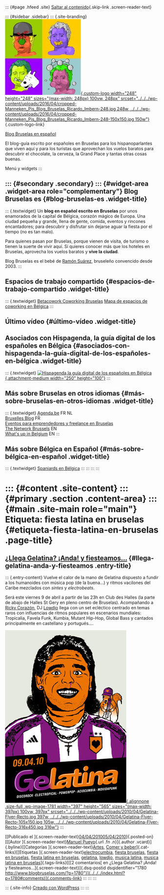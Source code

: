 ::: {#page .hfeed .site}
[Saltar al contenido](index.html#content){.skip-link
.screen-reader-text}

::: {#sidebar .sidebar}
::: {.site-branding}
[![](../../../wp-content/uploads/2016/04/cropped-Manneken_Pis_Blog_Bruselas_Ricardo_Imbern-248.jpg){.custom-logo
width="248" height="248" sizes="(max-width: 248px) 100vw, 248px"
srcset="../../../wp-content/uploads/2016/04/cropped-Manneken_Pis_Blog_Bruselas_Ricardo_Imbern-248.jpg 248w, ../../../wp-content/uploads/2016/04/cropped-Manneken_Pis_Blog_Bruselas_Ricardo_Imbern-248-150x150.jpg 150w"}](../../../index.html){.custom-logo-link}

[Blog Bruselas en español](../../../index.html)

El blog-guía escrito por españoles en Bruselas para los hispanoparlantes
que viven aquí y para los turistas que aprovechan los vuelos baratos
para descubrir el chocolate, la cerveza, la Grand Place y tantas otras
cosas buenas.

Menú y widgets
:::

::: {#secondary .secondary}
::: {#widget-area .widget-area role="complementary"}
Blog Bruselas es {#blog-bruselas-es .widget-title}
----------------

::: {.textwidget}
Un **blog en español escrito en Bruselas** por unos enamorados de la
capital de Bélgica, corazón mágico de Europa. Una ciudad pequeña y
grande, llena de gente, comida, eventos y rincones encantadores; para
descubrir y disfrutar sin dejarse aguar la fiesta por el tiempo (no es
tan malo).

Para quienes pasan por Bruselas, porque vienen de visita, de turismo o
tienen la suerte de vivir aquí. Sí quieres conocer más que los hoteles
en Bruselas, aprovecha los vuelos baratos y **vive la ciudad**.

Blog Bruselas es el bebé de [Ramón Suárez](http://www.ramonsuarez.com),
bruseleño convencido desde 2003.
:::

Espacios de trabajo compartido {#espacios-de-trabajo-compartido .widget-title}
------------------------------

::: {.textwidget}
[Betacowork Coworking Bruselas](http://www.betacowork.com) [Mapa de
espacios de coworking en Bélgica](http://coworkingbelgium.com)
:::

Último vídeo {#último-vídeo .widget-title}
------------

Asociados con Hispagenda, la guía digital de los españoles en Bélgica {#asociados-con-hispagenda-la-guía-digital-de-los-españoles-en-bélgica .widget-title}
---------------------------------------------------------------------

::: {.textwidget}
[![Hispagenda,la guía digital de los españoles en
Bélgica](../../../wp-content/uploads/2010/04/Hispagenda-250px.gif "Hispagenda, la guía digital de los españoles en Bélgica"){.attachment-medium
width="250" height="100"}](http://www.hispagenda.com)
:::

Más sobre Bruselas en otros idiomas {#más-sobre-bruselas-en-otros-idiomas .widget-title}
-----------------------------------

::: {.textwidget}
[Agenda.be](http://www.agenda.be) FR NL\
[Bruxelles Blog](http://www.bxlblog.be/) FR\
[Eventos para emprendedores y freelance en
Bruselas](http://www.betacowork.com/events/)\
[The Network
Brussels](http://groups.yahoo.com/group/TheNetworkBrussels/) EN\
[What\'s up in Belgium](http://www.whatsupin.be/) EN
:::

Más sobre Bélgica en Español {#más-sobre-bélgica-en-español .widget-title}
----------------------------

::: {.textwidget}
[Spaniards en Bélgica](http://www.spaniards.es/paises/belgica)
:::
:::
:::
:::

::: {#content .site-content}
::: {#primary .section .content-area}
::: {#main .site-main role="main"}
Etiqueta: fiesta latina en bruselas {#etiqueta-fiesta-latina-en-bruselas .page-title}
===================================

[¿Llega Gelatina? ¡Anda! y fiesteamos...](../../../index.html?p=1780) {#llega-gelatina-anda-y-fiesteamos .entry-title}
---------------------------------------------------------------------

::: {.entry-content}
Vuelve el calor de la mano de Gelatina dispuesto a fundir a los
humanoides con música pop (de la buena...) y ritmos vacilones del Caribe
mezclados con *sintes* y *electrobeats*.

Será este viernes 9 de abril a partir de las 23h en Club des Halles (la
parte de abajo de Halles St Gery en pleno centro de
Bruselas). Acompañando a [Ricky
Corazón](http://www.myspace.com/rickycorazon), DJ
[Lowdjo](http://lowdjo.blogspot.com/) llega con un set ecléctico
centrado en temas raros con influencias de ritmos populares en
escenarios mundiales: Tropicalia, Favela Funk, Kumbia, Mutant Hip-Hop,
Global Bass y cantados principalmente en castellano y portugués....

[![Gelatina](../../../wp-content/uploads/2010/04/Gelatina-Flyer-Recto.jpg){.alignnone
.size-full .wp-image-1781 width="397" height="565"
sizes="(max-width: 397px) 100vw, 397px"
srcset="../../../wp-content/uploads/2010/04/Gelatina-Flyer-Recto.jpg 397w, ../../../wp-content/uploads/2010/04/Gelatina-Flyer-Recto-105x150.jpg 105w, ../../../wp-content/uploads/2010/04/Gelatina-Flyer-Recto-316x450.jpg 316w"}](http://www.blogbruselas.com/2010/04/llega-gelatina-anda-y-fiesteamos.html/gelatina-flyer-recto)
:::

[[Publicado el
]{.screen-reader-text}[04/04/201005/04/2010](../../../index.html?p=1780)]{.posted-on}[[[Autor
]{.screen-reader-text}[Manuel
Pueyo](../../author/easysun/index.html){.url .fn .n}]{.author
.vcard}]{.byline}[[Categorías
]{.screen-reader-text}[Artes](../../category/artes/index.html), [Comer y
beber](../../category/comer-y-beber/index.html)]{.cat-links}[[Etiquetas
]{.screen-reader-text}[electrocumbia](../electrocumbia/index.html),
[fiesta bruselas](../fiesta-bruselas/index.html), [fiesta en
bruselas](../fiesta-en-bruselas/index.html), [fiesta latina en
bruselas](index.html), [gelatina](../gelatina/index.html),
[lowdjo](../lowdjo/index.html), [musica
latina](../musica-latina/index.html), [musica latina en
bruselas](../musica-latina-en-bruselas/index.html)]{.tags-links}[[[2
comentarios[ en ¿Llega Gelatina? ¡Anda! y
fiesteamos...]{.screen-reader-text}]{.dsq-postid
dsqidentifier="1780 http://www.blogbruselas.com/?p=1780"}](../../../index.html?p=1780#comments)]{.comments-link}
:::
:::
:::

::: {.site-info}
[Creado con WordPress](https://es.wordpress.org/)
:::
:::
